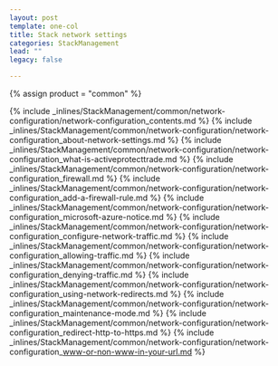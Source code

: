 ```yaml
---
layout: post
template: one-col
title: Stack network settings
categories: StackManagement
lead: ""
legacy: false

---
```

{% assign product = "common" %}

{% include _inlines/StackManagement/common/network-configuration/network-configuration_contents.md %}
{% include _inlines/StackManagement/common/network-configuration/network-configuration_about-network-settings.md %}
{% include _inlines/StackManagement/common/network-configuration/network-configuration_what-is-activeprotecttrade.md %}
{% include _inlines/StackManagement/common/network-configuration/network-configuration_firewall.md %}
{% include _inlines/StackManagement/common/network-configuration/network-configuration_add-a-firewall-rule.md %}
{% include _inlines/StackManagement/common/network-configuration/network-configuration_microsoft-azure-notice.md %}
{% include _inlines/StackManagement/common/network-configuration/network-configuration_configure-network-traffic.md %}
{% include _inlines/StackManagement/common/network-configuration/network-configuration_allowing-traffic.md %}
{% include _inlines/StackManagement/common/network-configuration/network-configuration_denying-traffic.md %}
{% include _inlines/StackManagement/common/network-configuration/network-configuration_using-network-redirects.md %}
{% include _inlines/StackManagement/common/network-configuration/network-configuration_maintenance-mode.md %}
{% include _inlines/StackManagement/common/network-configuration/network-configuration_redirect-http-to-https.md %}
{% include _inlines/StackManagement/common/network-configuration/network-configuration_www-or-non-www-in-your-url.md %}



